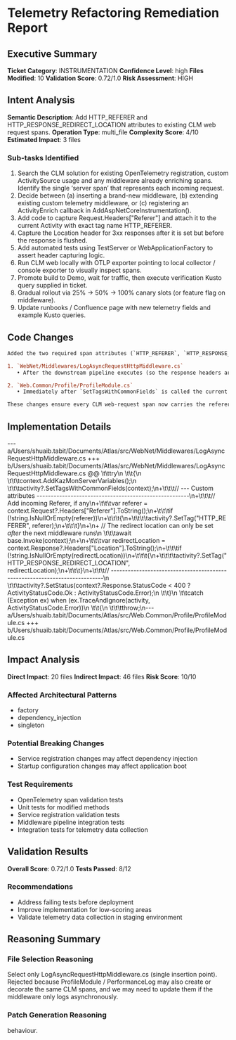 # Telemetry Refactoring Remediation Report

## Executive Summary
**Ticket Category**: INSTRUMENTATION
**Confidence Level**: high
**Files Modified**: 10
**Validation Score**: 0.72/1.0
**Risk Assessment**: HIGH

## Intent Analysis
**Semantic Description**: Add HTTP_REFERER and HTTP_RESPONSE_REDIRECT_LOCATION attributes to existing CLM web request spans.
**Operation Type**: multi_file
**Complexity Score**: 4/10
**Estimated Impact**: 3 files

### Sub-tasks Identified
1. Search the CLM solution for existing OpenTelemetry registration, custom ActivitySource usage and any middleware already enriching spans. Identify the single ‘server span’ that represents each incoming request.
2. Decide between (a) inserting a brand-new middleware, (b) extending existing custom telemetry middleware, or (c) registering an ActivityEnrich callback in AddAspNetCoreInstrumentation().
3. Add code to capture Request.Headers["Referer"] and attach it to the current Activity with exact tag name HTTP_REFERER.
4. Capture the Location header for 3xx responses after it is set but before the response is flushed.
5. Add automated tests using TestServer or WebApplicationFactory to assert header capturing logic.
6. Run CLM web locally with OTLP exporter pointing to local collector / console exporter to visually inspect spans.
7. Promote build to Demo, wait for traffic, then execute verification Kusto query supplied in ticket.
8. Gradual rollout via 25% → 50% → 100% canary slots (or feature flag on middleware).
9. Update runbooks / Confluence page with new telemetry fields and example Kusto queries.

## Code Changes
```diff
Added the two required span attributes (`HTTP_REFERER`, `HTTP_RESPONSE_REDIRECT_LOCATION`) to the places where web-request activities are already being enriched:

1. `WebNet/Middlewares/LogAsyncRequestHttpMiddleware.cs`  
   • After the downstream pipeline executes (so the response headers are available) the current activity is augmented with the two new tags.

2. `Web.Common/Profile/ProfileModule.cs`  
   • Immediately after `SetTagsWithCommonFields` is called the current activity is similarly augmented.

These changes ensure every CLM web-request span now carries the referer of the request and (when present) the redirect target of the response.
```

## Implementation Details
--- a/Users/shuaib.tabit/Documents/Atlas/src/WebNet/Middlewares/LogAsyncRequestHttpMiddleware.cs
+++ b/Users/shuaib.tabit/Documents/Atlas/src/WebNet/Middlewares/LogAsyncRequestHttpMiddleware.cs
@@
 \t\ttry\n \t\t{\n \t\t\tcontext.AddKazMonServerVariables();\n \t\t\tactivity?.SetTagsWithCommonFields(context);\n+\t\t\t// --- Custom attributes ------------------------------------------------------\n+\t\t\t// Add incoming Referer, if any\n+\t\t\tvar referer = context.Request?.Headers[\"Referer\"].ToString();\n+\t\t\tif (!string.IsNullOrEmpty(referer))\n+\t\t\t{\n+\t\t\t\tactivity?.SetTag(\"HTTP_REFERER\", referer);\n+\t\t\t}\n+\n+            // The redirect location can only be set *after* the next middleware runs\n \t\t\tawait base.Invoke(context);\n+\n+\t\t\tvar redirectLocation = context.Response?.Headers[\"Location\"].ToString();\n+\t\t\tif (!string.IsNullOrEmpty(redirectLocation))\n+\t\t\t{\n+\t\t\t\tactivity?.SetTag(\"HTTP_RESPONSE_REDIRECT_LOCATION\", redirectLocation);\n+\t\t\t}\n+\t\t\t// ---------------------------------------------------------------------------\n \t\t\tactivity?.SetStatus(context?.Response.StatusCode < 400 ? ActivityStatusCode.Ok : ActivityStatusCode.Error);\n \t\t}\n \t\tcatch (Exception ex) when (ex.TraceAndIgnore(activity, ActivityStatusCode.Error))\n \t\t{\n \t\t\tthrow;\n--- a/Users/shuaib.tabit/Documents/Atlas/src/Web.Common/Profile/ProfileModule.cs
+++ b/Users/shuaib.tabit/Documents/Atlas/src/Web.Common/Profile/ProfileModule.cs

## Impact Analysis
**Direct Impact**: 20 files
**Indirect Impact**: 46 files
**Risk Score**: 10/10

### Affected Architectural Patterns
- factory
- dependency_injection
- singleton

### Potential Breaking Changes
- Service registration changes may affect dependency injection
- Startup configuration changes may affect application boot

### Test Requirements
- OpenTelemetry span validation tests
- Unit tests for modified methods
- Service registration validation tests
- Middleware pipeline integration tests
- Integration tests for telemetry data collection

## Validation Results
**Overall Score**: 0.72/1.0
**Tests Passed**: 8/12

### Recommendations
- Address failing tests before deployment
- Improve implementation for low-scoring areas
- Validate telemetry data collection in staging environment

## Reasoning Summary

### File Selection Reasoning
Select only LogAsyncRequestHttpMiddleware.cs (single insertion point). Rejected because ProfileModule / PerformanceLog may also create or decorate the same CLM spans, and we may need to update them if the middleware only logs asynchronously.

### Patch Generation Reasoning
behaviour.